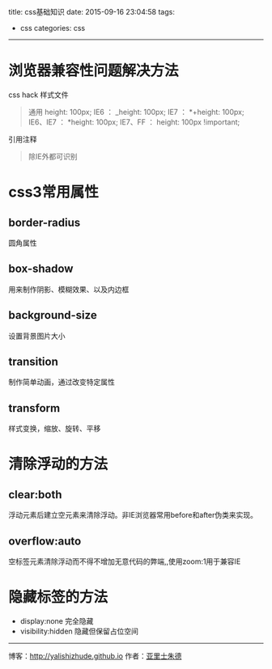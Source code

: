 title: css基础知识
date: 2015-09-16 23:04:58
tags: 
- css
categories: css
---

<!-- more -->

# 浏览器兼容性问题解决方法
css hack
样式文件
>通用 height: 100px; 
>IE6 ： _height: 100px; 
>IE7 ： *+height: 100px; 
>IE6、IE7 ： *height: 100px; 
>IE7、FF ： height: 100px !important; 

引用注释
><!--[if !IE]><!--> 除IE外都可识别 <!--<![endif]--> 
><!--[if IE]> 所有的IE可识别 <![endif]--> 
><!--[if IE 5]> 仅IE5.0与IE5.5可以识别 <![endif]--> 
><!--[if gt IE 5.0]> IE5.0以及IE5.0以上版本都可以识别 <![endif]--> 
><!--[if gte IE 6]> IE6以及IE6以上版本可识别 <![endif]--> 
><!--[if lt IE 7]> IE7以及IE7以下版本可识别 <![endif]--> 

# css3常用属性
## border-radius
圆角属性 

## box-shadow
用来制作阴影、模糊效果、以及内边框

## background-size
设置背景图片大小

## transition
制作简单动画，通过改变特定属性

## transform 
样式变换，缩放、旋转、平移

# 清除浮动的方法
## clear:both
浮动元素后建立空元素来清除浮动。非IE浏览器常用before和after伪类来实现。
## overflow:auto
空标签元素清除浮动而不得不增加无意代码的弊端,,使用zoom:1用于兼容IE

# 隐藏标签的方法
* display:none 完全隐藏
* visibility:hidden 隐藏但保留占位空间

- - - 
博客：http://yalishizhude.github.io
作者：[亚里士朱德](http://yalishizhude.github.io/about/)